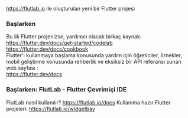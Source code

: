 https://flutlab.io ile oluşturulan yeni bir Flutter projesi

### Başlarken
Bu ilk Flutter projenizse, yardımcı olacak birkaç kaynak: <br>
https://flutter.dev/docs/get-started/codelab <br>
https://flutter.dev/docs/cookbook <br>
Flutter'ı kullanmaya başlama konusunda yardım için öğreticiler, örnekler, mobil geliştirme konusunda rehberlik ve eksiksiz bir API referansı sunan web sayfası : <br>
https://flutter.dev/docs <br>

### Başlarken: FlutLab - Flutter Çevrimiçi IDE
FlutLab nasıl kullanılır? https://flutlab.io/docs
Kullanıma hazır Flutter projeleri:  https://flutlab.io/widgetbay
